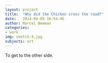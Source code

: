```yaml
---
layout: project
title:  "Why did the Chicken cross the road?"
date:   2014-04-09 16:54:46
author: Marcel Newman
categories:
- work
img: sketch-9.jpg
subjects: art
---
```

To get to the other side.